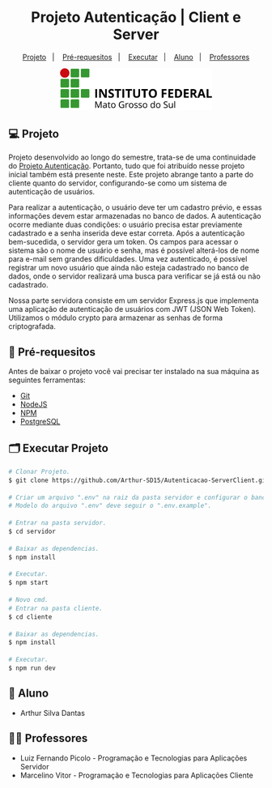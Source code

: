 <h1 align="center">
  Projeto Autenticação | Client e Server
</h1>

<p align="center">
  <a href="#-Projeto">Projeto</a>&nbsp;&nbsp;&nbsp;|&nbsp;&nbsp;&nbsp;
  <a href="#-Pré-requesitos">Pré-requesitos</a>&nbsp;&nbsp;&nbsp;|&nbsp;&nbsp;&nbsp;
  <a href="#-Executar Projeto">Executar</a>&nbsp;&nbsp;&nbsp;|&nbsp;&nbsp;&nbsp;
  <a href="#-Aluno">Aluno</a>&nbsp;&nbsp;&nbsp;|&nbsp;&nbsp;&nbsp;
  <a href="#-Professores">Professores</a>
</p>

<p align="center">
  <img src="https://github.com/Arthur-SD15/PTAS-2-Cadastro-Pessoas/raw/main/logo_ifms.png" width="300px">
</p>

## 💻 Projeto

Projeto desenvolvido ao longo do semestre, trata-se de uma continuidade do [Projeto Autenticação](https://github.com/Arthur-SD15/Projeto-Autenticacao). Portanto, tudo que foi atribuído nesse projeto inicial também está presente neste. Este projeto abrange tanto a parte do cliente quanto do servidor, configurando-se como um sistema de autenticação de usuários.

Para realizar a autenticação, o usuário deve ter um cadastro prévio, e essas informações devem estar armazenadas no banco de dados. A autenticação ocorre mediante duas condições: o usuário precisa estar previamente cadastrado e a senha inserida deve estar correta. Após a autenticação bem-sucedida, o servidor gera um token. Os campos para acessar o sistema são o nome de usuário e senha, mas é possível alterá-los de nome para e-mail sem grandes dificuldades. Uma vez autenticado, é possível registrar um novo usuário que ainda não esteja cadastrado no banco de dados, onde o servidor realizará uma busca para verificar se já está ou não cadastrado.

Nossa parte servidora consiste em um servidor Express.js que implementa uma aplicação de autenticação de usuários com JWT (JSON Web Token). Utilizamos o módulo crypto para armazenar as senhas de forma criptografada.

## 📝 Pré-requesitos

Antes de baixar o projeto você vai precisar ter instalado na sua máquina as seguintes ferramentas:

- [Git](https://git-scm.com)
- [NodeJS](https://nodejs.org/en/)
- [NPM](https://www.npmjs.com/)
- [PostgreSQL](https://www.postgresql.org/)

## 🗂 Executar Projeto

```bash
# Clonar Projeto.
$ git clone https://github.com/Arthur-SD15/Autenticacao-ServerClient.git

# Criar um arquivo ".env" na raiz da pasta servidor e configurar o banco de dados.
# Modelo do arquivo ".env" deve seguir o ".env.example".

# Entrar na pasta servidor.
$ cd servidor

# Baixar as dependencias.
$ npm install

# Executar.
$ npm start

# Novo cmd.
# Entrar na pasta cliente.
$ cd cliente

# Baixar as dependencias.
$ npm install

# Executar.
$ npm run dev

 ```

## 🧑 Aluno

- Arthur Silva Dantas

## 🧑‍🏫 Professores

- Luiz Fernando Picolo - Programação e Tecnologias para Aplicações Servidor
- Marcelino Vitor - Programação e Tecnologias para Aplicações Cliente
